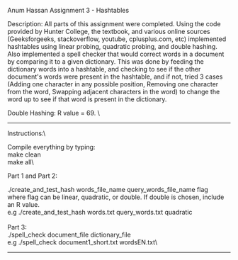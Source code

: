 Anum Hassan
Assignment 3 - Hashtables

Description:
All parts of this assignment were completed. Using the code provided by Hunter College, the textbook, and various online sources (Geeksforgeeks, stackoverflow, youtube, cplusplus.com, etc) implemented hashtables using linear probing, quadratic probing, and double hashing. Also implemented a spell checker that would correct words in a document by comparing it to a given dictionary. This was done by feeding the dictionary words into a hashtable, and checking to see if the other document's words were present in the hashtable, and if not, tried 3 cases (Adding one character in any possible position, Removing one character from the word, Swapping adjacent characters in the word) to change the word up to see if that word is present in the dictionary. 

Double Hashing: R value = 69. \
 
--------------------------------
Instructions:\

Compile everything by typing:\
make clean\
make all\

Part 1 and Part 2:

./create_and_test_hash words_file_name query_words_file_name flag \
 where flag can be linear, quadratic, or double. If double is chosen, include an R value. \
e.g ./create_and_test_hash words.txt query_words.txt quadratic\
\
Part 3:\
./spell_check document_file dictionary_file\
e.g ./spell_check document1_short.txt wordsEN.txt\

--------------------------------
